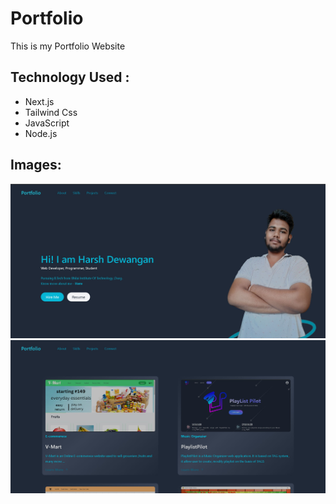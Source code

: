 # Portfolio 

This is my Portfolio Website

## Technology Used :
* Next.js 
* Tailwind Css 
* JavaScript 
* Node.js 

## Images:
![Index](./public/index.jpg)
![Index](./public/project.jpg)




